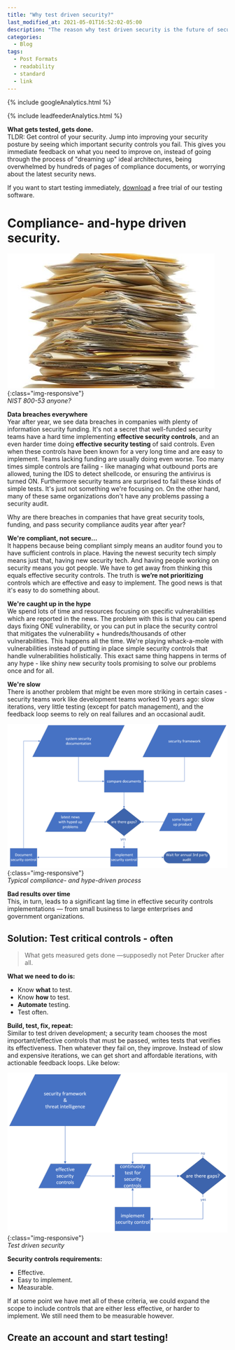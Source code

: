 ```yaml
---
title: "Why test driven security?"
last_modified_at: 2021-05-01T16:52:02-05:00
description: "The reason why test driven security is the future of security testing"
categories:
  - Blog
tags:
  - Post Formats
  - readability
  - standard
  - link
---
```

<!-- Google analytics -->
{% include googleAnalytics.html %}
<!-- leadfeeder analytics -->
{% include leadfeederAnalytics.html %}

**What gets tested, gets done.**  
TLDR: Get control of your security. Jump into improving your security posture by seeing which important security controls you fail. This gives you immediate feedback on what you need to improve on, instead of going through the process of "dreaming up" ideal architectures, being overwhelmed by hundreds of pages of compliance documents, or worrying about the latest security news.

If you want to start testing immediately, [download][create account] a free trial of our testing software.

# Compliance- and-hype driven security.
![compliance](/assets/images/2021-03-01/paper-stack.jpeg){:class="img-responsive"}  
*NIST 800-53 anyone?*

**Data breaches everywhere**  
Year after year, we see data breaches in companies with plenty of information security funding. It's not a secret that well-funded security teams have a hard time implementing **effective security controls**, and an even harder time doing **effective security testing** of said controls. Even when these controls have been known for a very long time and are easy to implement. Teams lacking funding are usually doing even worse. Too many times simple controls are failing - like managing what outbound ports are allowed, tuning the IDS to detect shellcode, or ensuring the antivirus is turned ON. Furthermore security teams are surprised to fail these kinds of simple tests. It's just not something we're focusing on. On the other hand, many of these same organizations don't have any problems passing a security audit.

Why are there breaches in companies that have great security tools, funding, and pass security compliance audits year after year?

**We're compliant, not secure...**  
It happens because being compliant simply means an auditor found you to have sufficient controls in place. Having the newest security tech simply means just that, having new security tech. And having people working on security means you got people. We have to get away from thinking this equals effective security controls. The truth is **we’re not prioritizing** controls which are effective and easy to implement. The good news is that it's easy to do something about.

**We're caught up in the hype**  
We spend lots of time and resources focusing on specific vulnerabilities which are reported in the news. The problem with this is that you can spend days fixing ONE vulnerability, or you can put in place the security control that mitigates the vulnerability + hundreds/thousands of other vulnerabilities. This happens all the time. We're playing whack-a-mole with vulnerabilities instead of putting in place simple security controls that handle vulnerabilities holistically. This exact same thing happens in terms of any hype - like shiny new security tools promising to solve our problems once and for all.

**We're slow**  
There is another problem that might be even more striking in certain cases - security teams work like development teams worked 10 years ago: slow iterations, very little testing (except for patch management), and the feedback loop seems to rely on real failures and an occasional audit.

![compliance and hype driven process](/assets/images/2021-03-01/static-security.png){:class="img-responsive"}  
*Typical compliance- and hype-driven process*

**Bad results over time**  
This, in turn, leads to a significant lag time in effective security controls implementations — from small business to large enterprises and government organizations.


## Solution: Test critical controls - often
> What gets measured gets done —supposedly not Peter Drucker after all.

**What we need to do is:**  
* Know **what** to test.
* Know **how** to test.
* **Automate** testing.
* Test often.

**Build, test, fix, repeat:**  
Similar to test driven development; a security team chooses the most important/effective controls that must be passed, writes tests that verifies its effectiveness. Then whatever they fail on, they improve. Instead of slow and expensive iterations, we can get short and affordable iterations, with actionable feedback loops. Like below:

![test driven security](/assets/images/2021-03-01/test-driven-security.png){:class="img-responsive"}  
*Test driven security*

**Security controls requirements:**  
* Effective.
* Easy to implement.
* Measurable.

If at some point we have met all of these criteria, we could expand the scope to include controls that are either less effective, or harder to implement. We still need them to be measurable however.

## Create an account and start testing!  
<script charset="utf-8" type="text/javascript" src="//js.hsforms.net/forms/shell.js"></script>
<script>
  hbspt.forms.create({
	portalId: "8898112",
	formId: "2b1cfdb3-6618-4dd8-86e4-4786274c0d38"
});
</script>

[create account]: #create-an-account-and-start-testing